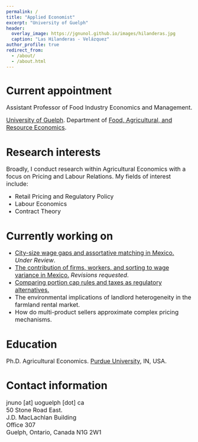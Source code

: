```yaml
---
permalink: /
title: "Applied Economist"
excerpt: "University of Guelph"
header:
  overlay_image: https://jgnunol.github.io/images/hilanderas.jpg
  caption: "Las Hilanderas - Velázquez"
author_profile: true
redirect_from: 
  - /about/
  - /about.html
---
```


Current appointment
======
<span style="font-size: 16px;">Assistant Professor of Food Industry Economics and Management. </span>

<span style="font-size: 16px;">[University of Guelph](https://www.uoguelph.ca/). Department of [Food, Agricultural, and Resource Economics](https://www.uoguelph.ca/fare/).</span>

Research interests
======
<span style="font-size: 16px;">Broadly, I conduct research within Agricultural Economics with a focus on Pricing and Labour Relations. My fields of interest include:</span>
* <span style="font-size: 16px;">Retail Pricing and Regulatory Policy</span>
* <span style="font-size: 16px;">Labour Economics</span>
* <span style="font-size: 16px;">Contract Theory</span>

Currently working on
======

* <span style="font-size: 16px;">[City-size wage gaps and assortative matching in Mexico.](https://jorgeperezperez.com/files/PerezMelendezNuno_AKMCitySize.pdf) _Under Review_.</span>
* <span style="font-size: 16px;">[The contribution of firms, workers, and sorting to wage variance in Mexico.](https://alianzaefi.com/download/the-contribution-of-workers-workplaces-and-sorting-to-wage-inequality-in-mexico/) _Revisions requested_.</span>
* <span style="font-size: 16px;">[Comparing portion cap rules and taxes as regulatory alternatives.](https://www.banxico.org.mx/publicaciones-y-prensa/documentos-de-investigacion-del-banco-de-mexico/%7BCC69ACEB-5595-C9BF-ED67-55A91C7E7BDD%7D.pdf)</span>
* <span style="font-size: 16px;">The environmental implications of landlord heterogeneity in the farmland rental market.</span>
* <span style="font-size: 16px;">How do multi-product sellers approximate complex pricing mechanisms.</span>

Education
======

<span style="font-size: 16px;">Ph.D. Agricultural Economics. [Purdue University](https://www.purdue.edu/), IN, USA.</span>
 
Contact information
======
<span style="font-size: 16px;">
jnuno [at] uoguelph [dot] ca <br/>
50 Stone Road East.<br/>
J.D. MacLachlan Building<br/>
Office 307<br/>
Guelph, Ontario, Canada N1G 2W1
</span>
